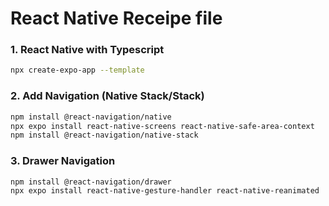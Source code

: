 # React Native Receipe file

### 1. React Native with Typescript
```sh
npx create-expo-app --template
```

### 2. Add Navigation (Native Stack/Stack)
```sh
npm install @react-navigation/native
npx expo install react-native-screens react-native-safe-area-context
npm install @react-navigation/native-stack
```
### 3. Drawer Navigation
```sh
npm install @react-navigation/drawer
npx expo install react-native-gesture-handler react-native-reanimated
```
